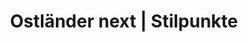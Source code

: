 ---
title: "Ostländer next | Stilpunkte"
url: /eschweiler/ostlaender-next-stilpunkte/
shop: Kleidung
---